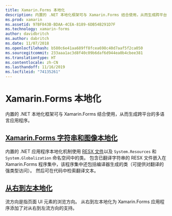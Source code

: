 ```yaml
---
title: Xamarin.Forms 本地化
description: 内置的 .NET 本地化框架可与 Xamarin.Forms 结合使用，从而生成跨平台的多语言应用程序。 文本和图像均可本地化，且应用程序支持从右到左的流方向。
ms.prod: xamarin
ms.assetid: 97BF843B-BDAA-4CEA-8189-6DB54B291D7F
ms.technology: xamarin-forms
author: davidbritch
ms.author: dabritch
ms.date: 11/07/2018
ms.openlocfilehash: b580c6e41aa689ff8fcea698c40d7aaf5f2ca050
ms.sourcegitcommit: 233aaa1ac3d8f40c09b6daf6d944ea0b4cbee381
ms.translationtype: HT
ms.contentlocale: zh-CN
ms.lasthandoff: 11/16/2019
ms.locfileid: "74135261"
---
```

# <a name="xamarinforms-localization"></a>Xamarin.Forms 本地化

内置的 .NET 本地化框架可与 Xamarin.Forms 结合使用，从而生成跨平台的多语言应用程序。 

## <a name="xamarinforms-string-and-image-localizationtextmd"></a>[Xamarin.Forms 字符串和图像本地化](text.md)

内置的 .NET 应用程序本地化机制使用 [RESX 文件](https://docs.microsoft.com/dotnet/framework/resources/creating-resource-files-for-desktop-apps#resources-in-resx-files)以及 `System.Resources` 和 `System.Globalization` 命名空间中的类。 包含已翻译字符串的 RESX 文件嵌入在 Xamarin.Forms 程序集中，该程序集中还包括编译器生成的类（可提供对翻译的强类型访问）。 然后可在代码中检索翻译文本。

## <a name="right-to-left-localizationright-to-leftmd"></a>[从右到左本地化](right-to-left.md)

流方向是指页面 UI 元素的浏览方向。 从右到左本地化为 Xamarin.Forms 应用程序添加了对从右到左流方向的支持。
